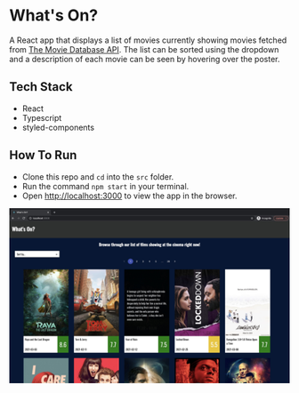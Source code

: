 # What's On?

A React app that displays a list of movies currently showing movies fetched from [The Movie Database API](https://developers.themoviedb.org/3/getting-started/introduction). The list can be sorted using the dropdown and a description of each movie can be seen by hovering over the poster.

## Tech Stack
- React
- Typescript
- styled-components

## How To Run

- Clone this repo and `cd` into the `src` folder.
- Run the command `npm start` in your terminal.
- Open [http://localhost:3000](http://localhost:3000) to view the app in the browser.

![App Screenshot](/public/Screenshots/screenshot_1.jpg)


